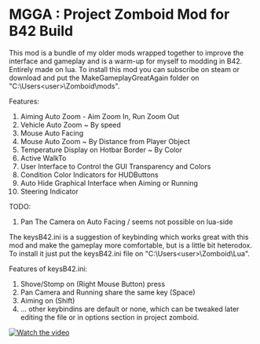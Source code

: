 # MGGA : Project Zomboid Mod for B42 Build

This mod is a bundle of my older mods wrapped together to improve the interface and gameplay and is a warm-up for myself to modding in B42. Entirely made on lua.
To install this mod you can subscribe on steam or download and put the MakeGameplayGreatAgain folder on "C:\Users\<user>\Zomboid\mods\".

Features: 
1. Aiming Auto Zoom - Aim Zoom In, Run Zoom Out 
2. Vehicle Auto Zoom ~ By speed 
3. Mouse Auto Facing 
4. Mouse Auto Zoom ~ By Distance from Player Object 
5. Temperature Display on Hotbar Border ~ By Color 
6. Active WalkTo 
7. User Interface to Control the GUI Transparency and Colors 
8. Condition Color Indicators for HUDButtons 
9. Auto Hide Graphical Interface when Aiming or Running 
10. Steering Indicator

TODO:
1. Pan The Camera on Auto Facing / seems not possible on lua-side 

The keysB42.ini is a suggestion of keybinding which works great with this mod and make the gameplay more comfortable, but is a little bit heterodox. 
To install it just put the keysB42.ini file on "C:\Users\<user>\Zomboid\Lua\".

Features of keysB42.ini:
1. Shove/Stomp on (Right Mouse Button) press 
2. Pan Camera and Running share the same key (Space)
3. Aiming on (Shift) 
4. ... other keybindins are default or none, which can be tweaked later editing the file or in options section in project zomboid.

[![Watch the video](https://img.youtube.com/vi/e41DX5WxQqA/maxresdefault.jpg)](https://youtu.be/e41DX5WxQqA)



